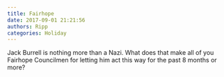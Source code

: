 ```yaml
---
title: Fairhope
date: 2017-09-01 21:21:56
authors: Ripp
categories: Holiday
---
```


 Jack Burrell is nothing more than a Nazi.  What does that make all of you Fairhope Councilmen for letting him act this way for the past 8 months or more?
